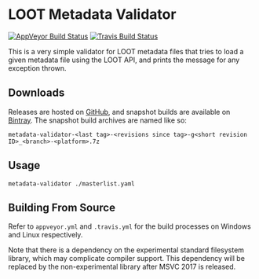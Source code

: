 LOOT Metadata Validator
=======================

[![AppVeyor Build Status](https://ci.appveyor.com/api/projects/status/github/loot/metadata-validator?branch=master&svg=true)](https://ci.appveyor.com/project/WrinklyNinja/metadata-validator)
[![Travis Build Status](https://travis-ci.org/loot/metadata-validator.svg?branch=master)](https://travis-ci.org/loot/metadata-validator)

This is a very simple validator for LOOT metadata files that tries to load a
given metadata file using the LOOT API, and prints the message for any exception
thrown.

## Downloads

Releases are hosted on [GitHub](https://github.com/loot/metadata-validator/releases), and snapshot builds are available on [Bintray](https://bintray.com/loot/snapshots/metadata-validator). The snapshot build archives are named like so:

```
metadata-validator-<last tag>-<revisions since tag>-g<short revision ID>_<branch>-<platform>.7z
```

## Usage

```
metadata-validator ./masterlist.yaml
```

## Building From Source

Refer to `appveyor.yml` and `.travis.yml` for the build processes on Windows and
Linux respectively.

Note that there is a dependency on the experimental standard filesystem library,
which may complicate compiler support. This dependency will be replaced by the
non-experimental library after MSVC 2017 is released.
